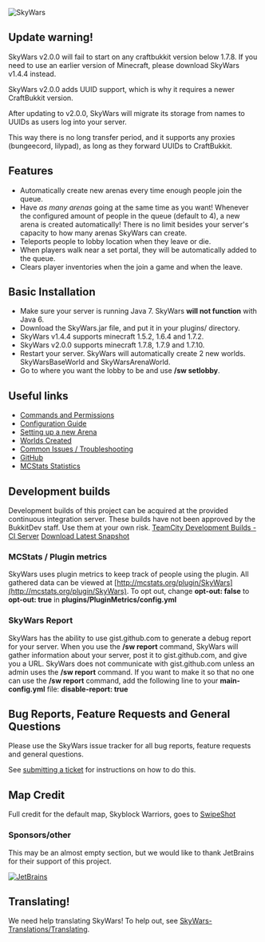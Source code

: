 ![SkyWars](http://dabo.guru/logo/SkyWars.png)

## Update warning!

SkyWars v2.0.0 will fail to start on any craftbukkit version below 1.7.8. If you need to use an earlier version of Minecraft, please download SkyWars v1.4.4 instead.

SkyWars v2.0.0 adds UUID support, which is why it requires a newer CraftBukkit version.

After updating to v2.0.0, SkyWars will migrate its storage from names to UUIDs as users log into your server.

This way there is no long transfer period, and it supports any proxies (bungeecord, lilypad), as long as they forward UUIDs to CraftBukkit.

## Features
* Automatically create new arenas every time enough people join the queue.
* Have *as many arenas* going at the same time as you want!
  Whenever the configured amount of people in the queue (default to 4), a new arena is created automatically!
  There is no limit besides your server's capacity to how many arenas SkyWars can create.
* Teleports people to lobby location when they leave or die.
* When players walk near a set portal, they will be automatically added to the queue.
* Clears player inventories when the join a game and when the leave.

## Basic Installation
* Make sure your server is running Java 7. SkyWars **will not function** with Java 6.
* Download the SkyWars.jar file, and put it in your plugins/ directory.
 * SkyWars v1.4.4 supports minecraft 1.5.2, 1.6.4 and 1.7.2.
 * SkyWars v2.0.0 supports minecraft 1.7.8, 1.7.9 and 1.7.10.
* Restart your server. SkyWars will automatically create 2 new worlds. SkyWarsBaseWorld and SkyWarsArenaWorld.
* Go to where you want the lobby to be and use **/sw setlobby**.

## Useful links
* [Commands and Permissions](http://dabo.guru/skywars/commands-and-permissions)
* [Configuration Guide](http://dabo.guru/skywars/configuring-skywars)
* [Setting up a new Arena](http://dabo.guru/skywars/creating-an-arena)
* [Worlds Created](http://dabo.guru/skywars/skywars-worlds)
* [Common Issues / Troubleshooting](http://dabo.guru/skywars/troubleshooting)
* [GitHub](https://github.com/SkyWars/SkyWars)
* [MCStats Statistics](http://mcstats.org/plugin/SkyWars)

## Development builds
Development builds of this project can be acquired at the provided continuous integration server.
These builds have not been approved by the BukkitDev staff. Use them at your own risk.
[TeamCity Development Builds - CI Server](http://ci.dabo.guru/p/SkyWarsParent)
[Download Latest Snapshot](http://ci.dabo.guru/d/SkyWarsParent_SkyWars_MainBuild/SkyWars.jar)

### MCStats / Plugin metrics
SkyWars uses plugin metrics to keep track of people using the plugin.
All gathered data can be viewed at [http://mcstats.org/plugin/SkyWars](http://mcstats.org/plugin/SkyWars).
To opt out, change **opt-out: false** to **opt-out: true** in **plugins/PluginMetrics/config.yml**

### SkyWars Report
SkyWars has the ability to use gist.github.com to generate a debug report for your server. When you use the **/sw report** command, SkyWars will gather information about your server, post it to gist.github.com, and give you a URL. SkyWars does not communicate with gist.github.com unless an admin uses the **/sw report** command. If you want to make it so that no one can use the **/sw report** command, add the following line to your **main-config.yml** file: **disable-report: true**

## Bug Reports, Feature Requests and General Questions
Please use the SkyWars issue tracker for all bug reports, feature requests and general questions.

See [submitting a ticket](http://dabo.guru/skywars/submitting-a-ticket) for instructions on how to do this.

## Map Credit
Full credit for the default map, Skyblock Warriors, goes to [SwipeShot](http://www.youtube.com/user/SwipeShot)

### Sponsors/other
This may be an almost empty section, but we would like to thank JetBrains for their support of this project.

[![JetBrains](http://www.jetbrains.com/idea/docs/logo_intellij_idea.png)](http://www.jetbrains.com/idea/)

## Translating!
We need help translating SkyWars! To help out, see [SkyWars-Translations/Translating](https://github.com/SkyWars/SkyWars-Translations/wiki/Translating).

